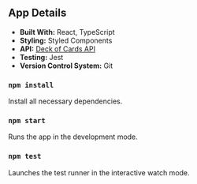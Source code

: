 ## App Details

- **Built With:** React, TypeScript
- **Styling:** Styled Components
- **API:** [Deck of Cards API](https://www.deckofcardsapi.com/)
- **Testing:** Jest
- **Version Control System:** Git

### `npm install`

Install all necessary dependencies.

### `npm start`

Runs the app in the development mode.

### `npm test`

Launches the test runner in the interactive watch mode.


